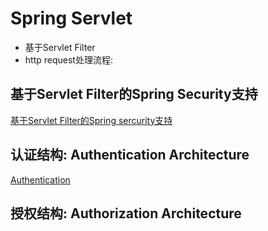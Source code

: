 # Spring Servlet

- 基于Servlet Filter
- http request处理流程:

## 基于Servlet Filter的Spring Security支持

[基于Servlet Filter的Spring sercurity支持](SpringSecurity_Common_Architecture.md)

## 认证结构: Authentication Architecture

[Authentication](SpringSecurity_Authentication.md)

## 授权结构: Authorization Architecture

